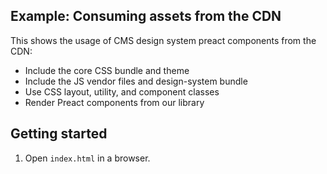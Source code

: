 ## Example: Consuming assets from the CDN

This shows the usage of CMS design system preact components from the CDN:

- Include the core CSS bundle and theme
- Include the JS vendor files and design-system bundle
- Use CSS layout, utility, and component classes
- Render Preact components from our library

## Getting started

1. Open `index.html` in a browser.
